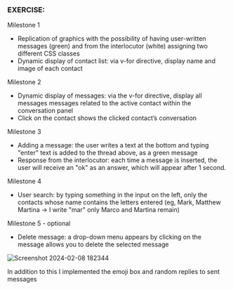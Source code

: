 ### EXERCISE:

Milestone 1
-  Replication of graphics with the possibility of having user-written messages (green) and
from the interlocutor (white) assigning two different CSS classes
- Dynamic display of contact list: via v-for directive, display
name and image of each contact

Milestone 2
- Dynamic display of messages: via the v-for directive, display all messages
messages related to the active contact within the conversation panel
- Click on the contact shows the clicked contact’s conversation

Milestone 3
- Adding a message: the user writes a text at the bottom and typing
"enter" text is added to the thread above, as a green message
- Response from the interlocutor: each time a message is inserted, the user will receive
an "ok" as an answer, which will appear after 1 second.

Milestone 4
- User search: by typing something in the input on the left, only the
contacts whose name contains the letters entered (eg, Mark, Matthew Martina -> I write
"mar" only Marco and Martina remain)

Milestone 5 - optional
- Delete message: a drop-down menu appears by clicking on the message
allows you to delete the selected message

![Screenshot 2024-02-08 182344](https://github.com/AndreazzaRiccardo/vue-boolzapp/assets/136316597/2ae5b5d8-24d1-4f7d-88d4-106a2cc55827)

In addition to this I implemented the emoji box and random replies to sent messages
